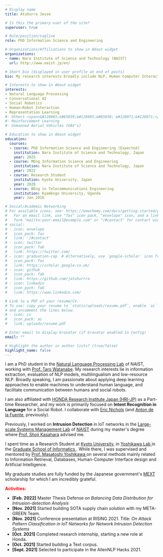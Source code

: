 ```yaml
---
# Display name
title: Atuhurra Jesse

# Is this the primary user of the site?
superuser: true

# Role/position/tagline
role: PhD Information Science and Engineering

# Organizations/Affiliations to show in About widget
organizations:
- name: Nara Institute of Science and Technology (NAIST)
  url: http://www.naist.jp/en/

# Short bio (displayed in user profile at end of posts)
bio: My research interests broadly include NLP, Human Computer Interaction, Representation Learning, and Reinforcement Learning.

# Interests to show in About widget
interests:
- Natural Language Processing
- Conversational AI
- Social Robotics
- Human—Robot Interaction
- Representation Learning
#- Others <span>&#128065;&#65039;&#128065;&#65039; &#128071;&#128071;</span>
#- Reinforcement Learning
#- Unmanned Aerial Vehicles (UAV's)

# Education to show in About widget
education:
  courses:
  - course: PhD Information Science and Engineering (Expected)
    institution: Nara Institute of Science and Technology, Japan
    year: 2025
  - course: MEng Information Science and Engineering
    institution: Nara Institute of Science and Technology, Japan
    year: 2022
  - course: Research Student
    institution: Kyoto University, Japan
    year: 2020
  - course: BEng in Telecommunications Engineering
    institution: Kyambogo University, Uganda
    year: Jan 2016

# Social/Academic Networking
# For available icons, see: https://wowchemy.com/docs/getting-started/page-builder/#icons
#   For an email link, use "fas" icon pack, "envelope" icon, and a link in the
#   form "mailto:your-email@example.com" or "/#contact" for contact widget.
# social:
# - icon: envelope
#   icon_pack: fas
#   link: '/#contact'
# - icon: twitter
#   icon_pack: fab
#   link: https://twitter.com/
# - icon: graduation-cap  # Alternatively, use `google-scholar` icon from `ai` icon pack
#   icon_pack: fas
#   link: https://scholar.google.co.uk/
# - icon: github
#   icon_pack: fab
#   link: https://github.com/jatuhurrra
# - icon: linkedin
#   icon_pack: fab
#   link: https://www.linkedin.com/

# Link to a PDF of your resume/CV.
# To use: copy your resume to `static/uploads/resume.pdf`, enable `ai` icons in `params.toml`, 
# and uncomment the lines below.
# - icon: cv
#   icon_pack: ai
#   link: uploads/resume.pdf

# Enter email to display Gravatar (if Gravatar enabled in Config)
email: ""

# Highlight the author in author lists? (true/false)
highlight_name: false
---
```


I am a PhD student in the <a href="https://nlp.naist.jp/en/">Natural Language Processing Lab</a> of NAIST, working with <a href="https://sites.google.com/site/tarowtnb/">Prof. Taro Watanabe</a>. My research interests lie in information extraction, evaluation of NLP models, multilingualism and low-resource NLP. Broadly speaking, I am passionate about applying deep learning approaches to enable machines to understand human language, and facilitate communication between humans and social robots.

I am also affiliated with <a href="http://www.jp.honda-ri.com/en/">HONDA Research Institute Japan (HRI-JP)</a> as a Part-time Researcher, and my work is primarily focused on <b>Intent Recognition in Language</b> for a Social Robot. I collaborate with <a href="https://scholar.google.co.jp/citations?user=I3_MfAMAAAAJ&hl=en">Eric Nichols</a> (and <a href="https://www.linkedin.com/in/antondelafuente/">Anton de la Fuente</a>, previously).

Previously, I worked on <b>Intrusion Detection</b> in IoT networks in the <a href="http://www-lsm.naist.jp/en/">Large-scale Systems Management Lab</a> of <a href="http://www.naist.jp/en/">NAIST</a> during my master's degree where <a href="http://www-lsm.naist.jp/~kasahara/index-e.html"> Prof. Shoji Kasahara</a> advised me.

I spent time as a Research Student at <a href="https://www.kyoto-u.ac.jp/en"> Kyoto University</a>, in <a href="https://www.db.soc.i.kyoto-u.ac.jp/doku.php/en:start"> Yoshikawa Lab </a> in the <a href="https://www.i.kyoto-u.ac.jp/en/"> Graduate School of Informatics </a>. While there, I was supervised and mentored by <a href="https://www.db.soc.i.kyoto-u.ac.jp/~yoshikawa/index-en.html"> Prof. Masatoshi Yoshikawa </a> on several methods mainly related to Information Retrieval, Databases, Human-Computer Interface design and Artificial Intelligence.

My graduate studies are fully funded by the Japanese government's <a href="https://www.mext.go.jp/en/policy/education/highered/title02/detail02/sdetail02/1373897.htm">MEXT</a> scholarship for which I am incredibly grateful.

<!-- At the same time, I'm working on a few projects in NLP namely; <b>Syllable Tokenization</b> and <b>Corpus Building</b> with <a href="https://sites.google.com/site/tarowtnb/">Prof. Taro Watanabe</a> and <a href="https://hshindo.com/">Asst. Prof. Hiroyuki Shindo</a> from the <a href="https://nlp.naist.jp/en/">Natural Language Processing Lab</a> at NAIST. -->

<!--
<b style="color:green;">Research Manuscripts Under Preparation:</b> <br>
<p >1. Atuhurra Jesse, Takanori Hara, Yuanyu Zhang, and Shoji Kasahara, <b>OADIS: Online, Adaptive, Deep Learning based Intrusion Detection with SMOTE sampling in IoT networks</b>. </p>
<b style="color:green;">Research Manuscripts Under Review:</b> <br>
<p >Paper submitted to NAACL 2022. </p>
-->

<b style="color:red;">Activities: </b>
<ul>
  <li><b>[Feb. 2022]</b> Master Thesis Defense on <i>Balancing Data Distribution for Intrusion-detection Analysis</i> </li>
  <li><b>[Nov. 2021]</b> Started building SOTA supply chain solution with my META-GREEN Team.</li>
  <li><b>[Nov. 2021]</b> Conference presentation at RISING 2021. Title: <i>On Attack Pattern Classification in IoT Networks for Network Intrusion Detection Systems </i> </li>
  <li><b>[Oct. 2021]</b> Completed research internship, starting a new role at Honda.</li>
  <li><b>[Oct. 2021]</b> Started building a Text corpus.</li>
  <li><b>[Sept. 2021]</b> Selected to participate in the AllenNLP Hacks 2021.</li>
</ul>

<!-- {{< icon name="download" pack="fas" >}} Download my {{< staticref "uploads/demo_resume.pdf" "newtab" >}}resumé{{< /staticref >}}. -->

<!-- The stufff below works -->
<!-- <script type="text/javascript" src="//rf.revolvermaps.com/0/0/6.js?i=5ird9uhh872&amp;m=7&amp;c=e63100&amp;cr1=ffffff&amp;f=arial&amp;l=0&amp;bv=90&amp;lx=-420&amp;ly=420&amp;hi=20&amp;he=7&amp;hc=a8ddff&amp;rs=80" async="async"></script> -->
